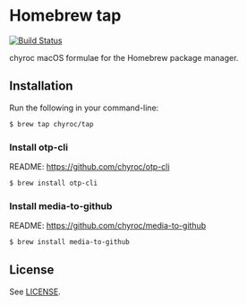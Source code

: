 # Homebrew tap

[![Build Status](https://travis-ci.org/chyroc/homebrew-tap.svg?branch=master)](https://travis-ci.org/chyroc/homebrew-tap)

chyroc macOS formulae for the Homebrew package manager.

## Installation

Run the following in your command-line:

```sh
$ brew tap chyroc/tap
```

### Install otp-cli

README: https://github.com/chyroc/otp-cli

```sh
$ brew install otp-cli
```

### Install media-to-github

README: https://github.com/chyroc/media-to-github

```sh
$ brew install media-to-github
```

## License

See [LICENSE](LICENSE).